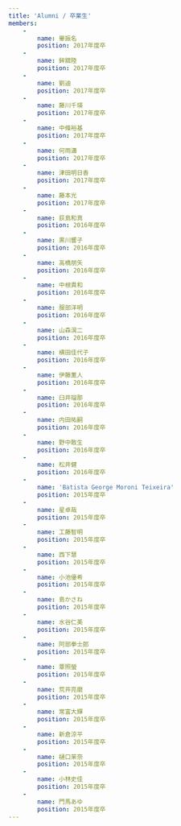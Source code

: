 ```yaml
---
title: 'Alumni / 卒業生'
members:
    -
        name: 畢振名
        position: 2017年度卒
    -
        name: 鉾舘陸
        position: 2017年度卒
    -
        name: 劉迪
        position: 2017年度卒
    -
        name: 藤川千瑛
        position: 2017年度卒
    -
        name: 中條裕基
        position: 2017年度卒
    -
        name: 何雨瀟
        position: 2017年度卒
    -
        name: 津田明日香
        position: 2017年度卒
    -
        name: 藤本光
        position: 2017年度卒
    -
        name: 荻島和真
        position: 2016年度卒
    -
        name: 黒川響子
        position: 2016年度卒
    -
        name: 高橋朋矢
        position: 2016年度卒
    -
        name: 中根貴和
        position: 2016年度卒
    -
        name: 服部洋明
        position: 2016年度卒
    -
        name: 山森滉二
        position: 2016年度卒
    -
        name: 横田佳代子
        position: 2016年度卒
    -
        name: 伊藤薫人
        position: 2016年度卒
    -
        name: 臼井瑠那
        position: 2016年度卒
    -
        name: 内田祐嗣
        position: 2016年度卒
    -
        name: 野中敢生
        position: 2016年度卒
    -
        name: 松井健
        position: 2016年度卒
    -
        name: 'Batista George Moroni Teixeira'
        position: 2015年度卒
    -
        name: 星卓哉
        position: 2015年度卒
    -
        name: 工藤智明
        position: 2015年度卒
    -
        name: 西下慧
        position: 2015年度卒
    -
        name: 小池優希
        position: 2015年度卒
    -
        name: 島かさね
        position: 2015年度卒
    -
        name: 水谷仁美
        position: 2015年度卒
    -
        name: 阿部拳士郎
        position: 2015年度卒
    -
        name: 覃照螢
        position: 2015年度卒
    -
        name: 荒井亮磨
        position: 2015年度卒
    -
        name: 常富大輝
        position: 2015年度卒
    -
        name: 新倉涼平
        position: 2015年度卒
    -
        name: 樋口茉奈
        position: 2015年度卒
    -
        name: 小林史佳
        position: 2015年度卒
    -
        name: 門馬あゆ
        position: 2015年度卒
---
```


